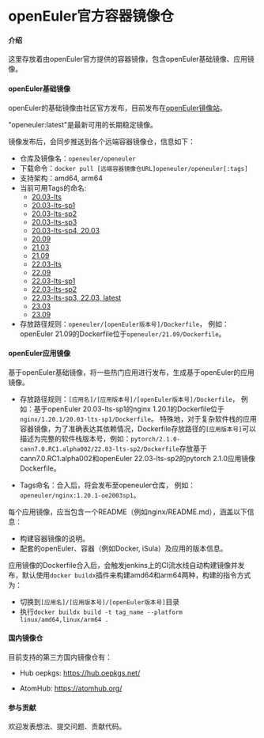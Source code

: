 # openEuler官方容器镜像仓

#### 介绍

这里存放着由openEuler官方提供的容器镜像，包含openEuler基础镜像、应用镜像。


#### openEuler基础镜像

openEuler的基础镜像由社区官方发布，目前发布在[openEuler镜像站](https://repo.openeuler.org)。

"openeuler:latest"是最新可用的长期稳定镜像。

镜像发布后，会同步推送到各个远端容器镜像仓，信息如下：

- 仓库及镜像名：`openeuler/openeuler`
- 下载命令：`docker pull [远端容器镜像仓URL]openeuler/openeuler[:tags]`
- 支持架构：amd64, arm64
- 当前可用Tags的命名: 
	- [20.03-lts](https://repo.openeuler.org/openEuler-20.03-LTS/docker_img/)
	- [20.03-lts-sp1](https://repo.openeuler.org/openEuler-20.03-LTS-SP1/docker_img/)
	- [20.03-lts-sp2](https://repo.openeuler.org/openEuler-20.03-LTS-SP2/docker_img/)
	- [20.03-lts-sp3](https://repo.openeuler.org/openEuler-20.03-LTS-SP3/docker_img/)
	- [20.03-lts-sp4, 20.03](https://repo.openeuler.org/openEuler-20.03-LTS-SP4/docker_img/)
	- [20.09](https://archives.openeuler.openatom.cn/openEuler-20.09/docker_img/)
	- [21.03](https://archives.openeuler.openatom.cn/openEuler-21.03/docker_img/)
	- [21.09](https://archives.openeuler.openatom.cn/openEuler-21.09/docker_img/)
	- [22.03-lts](https://repo.openeuler.org/openEuler-22.03-LTS/docker_img/)
	- [22.09](https://archives.openeuler.openatom.cn/openEuler-22.09/docker_img/)
	- [22.03-lts-sp1](https://repo.openeuler.org/openEuler-22.03-LTS-SP1/docker_img/)
	- [22.03-lts-sp2](https://repo.openeuler.org/openEuler-22.03-LTS-SP2/docker_img/)
	- [22.03-lts-sp3, 22.03, latest](https://repo.openeuler.org/openEuler-22.03-LTS-SP3/docker_img/)
	- [23.03](https://repo.openeuler.org/openEuler-23.03/docker_img/)
	- [23.09](https://repo.openeuler.org/openEuler-23.09/docker_img/)
- 存放路径规则：`openeuler/[openEuler版本号]/Dockerfile`，
例如：openEuler 21.09的Dockerfile位于`openeuler/21.09/Dockerfile`。

#### openEuler应用镜像

基于openEuler基础镜像，将一些热门应用进行发布，生成基于openEuler的应用镜像。

- 存放路径规则：`[应用名]/[应用版本号]/[openEuler版本号]/Dockerfile`，
例如：基于openEuler 20.03-lts-sp1的nginx 1.20.1的Dockerfile位于`nginx/1.20.1/20.03-lts-sp1/Dockerfile`。
特殊地，对于复杂软件栈的应用容器镜像，为了准确表达其依赖情况，Dockerfile存放路径的`[应用版本号]`可以描述为完整的软件栈版本号，例如：`pytorch/2.1.0-cann7.0.RC1.alpha002/22.03-lts-sp2/Dockerfile`存放基于cann7.0.RC1.alpha002和openEuler 22.03-lts-sp2的pytorch 2.1.0应用镜像Dockerfile。

- Tags命名：合入后，将会发布至openeuler仓库，
例如：`openeuler/nginx:1.20.1-oe2003sp1`。

每个应用镜像，应当包含一个README（例如nginx/README.md），涵盖以下信息：

- 构建容器镜像的说明。
- 配套的openEuler、容器（例如Docker, iSula）及应用的版本信息。

应用镜像的Dockerfile合入后，会触发jenkins上的CI流水线自动构建镜像并发布，默认使用`docker buildx`插件来构建amd64和arm64两种，构建的指令方式为：
- 切换到`[应用名]/[应用版本号]/[openEuler版本号]`目录
- 执行`docker buildx build -t tag_name --platform linux/amd64,linux/arm64 .`


#### 国内镜像仓

目前支持的第三方国内镜像仓有：

- Hub oepkgs: https://hub.oepkgs.net/

- AtomHub: https://atomhub.org/


#### 参与贡献

欢迎发表想法、提交问题、贡献代码。
